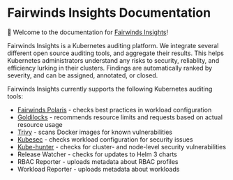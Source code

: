 # Fairwinds Insights Documentation

:book: Welcome to the documentation for [Fairwinds Insights](https://fairwinds.com/insights)!

Fairwinds Insights is a Kubernetes auditing platform. We integrate several different
open source auditing tools, and aggregate their results. This helps Kubernetes
administrators understand any risks to security, reliablity, and efficiency
lurking in their clusters. Findings are automatically ranked by severity, and can
be assigned, annotated, or closed.

Fairwinds Insights currently supports the following Kubernetes auditing tools:
* [Fairwinds Polaris](https://github.com/FairwindsOps/polaris) - checks best practices in workload configuration
* [Goldilocks](https://github.com/FairwindsOps/goldilocks) - recommends resource limits and requests based on actual resource usage
* [Trivy](https://github.com/aquasecurity/trivy) - scans Docker images for known vulnerabilities
* [Kubesec](https://github.com/controlplaneio/kubesec) - checks workload configuration for security issues
* [Kube-hunter](https://github.com/aquasecurity/kube-hunter) - checks for cluster- and node-level security vulnerabilities
* Release Watcher - checks for updates to Helm 3 charts
* RBAC Reporter - uploads metadata about RBAC profiles
* Workload Reporter - uploads metadata about workloads
